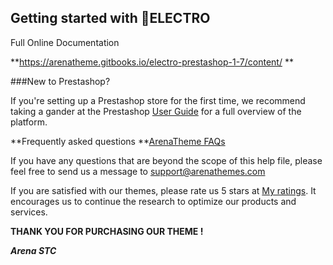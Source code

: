 ## Getting started with ELECTRO

Full Online Documentation 

**https://arenatheme.gitbooks.io/electro-prestashop-1-7/content/
**

###New to Prestashop?


If you're setting up a Prestashop store for the first time, we recommend taking a gander at the Prestashop [User Guide](https://www.prestashop.com/en/resources/documentations) for a full overview of the platform.  

**Frequently asked questions **[ArenaTheme FAQs](https://arenathemes.freshdesk.com/a/solutions/categories/6000138280)

If you have any questions that are beyond the scope of this help file, please feel free to send us a message to <a href="mailto:support@arenathemes.com">support@arenathemes.com</a>

If you are satisfied with our themes, please rate us 5 stars at [My ratings](https://addons.prestashop.com/en/ratings.php). It encourages us to continue the research to optimize our products and services.


**THANK YOU FOR PURCHASING OUR THEME !**


**_Arena STC_**

